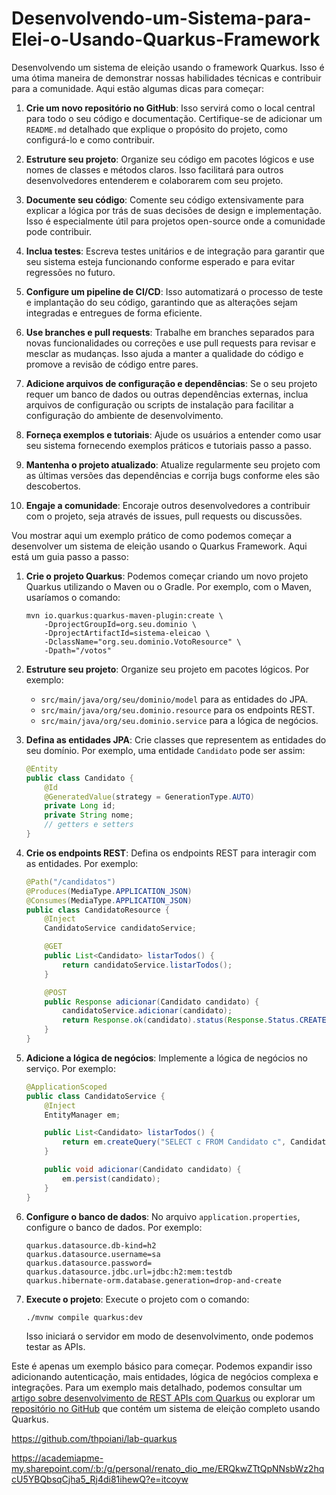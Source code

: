 # Desenvolvendo-um-Sistema-para-Elei-o-Usando-Quarkus-Framework

Desenvolvendo um sistema de eleição usando o framework Quarkus. Isso é uma ótima maneira de demonstrar nossas habilidades técnicas e contribuir para a comunidade. Aqui estão algumas dicas para começar:

1. **Crie um novo repositório no GitHub**: Isso servirá como o local central para todo o seu código e documentação. Certifique-se de adicionar um `README.md` detalhado que explique o propósito do projeto, como configurá-lo e como contribuir.

2. **Estruture seu projeto**: Organize seu código em pacotes lógicos e use nomes de classes e métodos claros. Isso facilitará para outros desenvolvedores entenderem e colaborarem com seu projeto.

3. **Documente seu código**: Comente seu código extensivamente para explicar a lógica por trás de suas decisões de design e implementação. Isso é especialmente útil para projetos open-source onde a comunidade pode contribuir.

4. **Inclua testes**: Escreva testes unitários e de integração para garantir que seu sistema esteja funcionando conforme esperado e para evitar regressões no futuro.

5. **Configure um pipeline de CI/CD**: Isso automatizará o processo de teste e implantação do seu código, garantindo que as alterações sejam integradas e entregues de forma eficiente.

6. **Use branches e pull requests**: Trabalhe em branches separados para novas funcionalidades ou correções e use pull requests para revisar e mesclar as mudanças. Isso ajuda a manter a qualidade do código e promove a revisão de código entre pares.

7. **Adicione arquivos de configuração e dependências**: Se o seu projeto requer um banco de dados ou outras dependências externas, inclua arquivos de configuração ou scripts de instalação para facilitar a configuração do ambiente de desenvolvimento.

8. **Forneça exemplos e tutoriais**: Ajude os usuários a entender como usar seu sistema fornecendo exemplos práticos e tutoriais passo a passo.

9. **Mantenha o projeto atualizado**: Atualize regularmente seu projeto com as últimas versões das dependências e corrija bugs conforme eles são descobertos.

10. **Engaje a comunidade**: Encoraje outros desenvolvedores a contribuir com o projeto, seja através de issues, pull requests ou discussões.

Vou mostrar aqui um exemplo prático de como podemos começar a desenvolver um sistema de eleição usando o Quarkus Framework. Aqui está um guia passo a passo:

1. **Crie o projeto Quarkus**:
   Podemos começar criando um novo projeto Quarkus utilizando o Maven ou o Gradle. Por exemplo, com o Maven, usaríamos o comando:
   ```shell
   mvn io.quarkus:quarkus-maven-plugin:create \
       -DprojectGroupId=org.seu.dominio \
       -DprojectArtifactId=sistema-eleicao \
       -DclassName="org.seu.dominio.VotoResource" \
       -Dpath="/votos"
   ```

2. **Estruture seu projeto**:
   Organize seu projeto em pacotes lógicos. Por exemplo:
   - `src/main/java/org/seu/dominio/model` para as entidades do JPA.
   - `src/main/java/org/seu.dominio.resource` para os endpoints REST.
   - `src/main/java/org/seu.dominio.service` para a lógica de negócios.

3. **Defina as entidades JPA**:
   Crie classes que representem as entidades do seu domínio. Por exemplo, uma entidade `Candidato` pode ser assim:
   ```java
   @Entity
   public class Candidato {
       @Id
       @GeneratedValue(strategy = GenerationType.AUTO)
       private Long id;
       private String nome;
       // getters e setters
   }
   ```

4. **Crie os endpoints REST**:
   Defina os endpoints REST para interagir com as entidades. Por exemplo:
   ```java
   @Path("/candidatos")
   @Produces(MediaType.APPLICATION_JSON)
   @Consumes(MediaType.APPLICATION_JSON)
   public class CandidatoResource {
       @Inject
       CandidatoService candidatoService;

       @GET
       public List<Candidato> listarTodos() {
           return candidatoService.listarTodos();
       }

       @POST
       public Response adicionar(Candidato candidato) {
           candidatoService.adicionar(candidato);
           return Response.ok(candidato).status(Response.Status.CREATED).build();
       }
   }
   ```

5. **Adicione a lógica de negócios**:
   Implemente a lógica de negócios no serviço. Por exemplo:
   ```java
   @ApplicationScoped
   public class CandidatoService {
       @Inject
       EntityManager em;

       public List<Candidato> listarTodos() {
           return em.createQuery("SELECT c FROM Candidato c", Candidato.class).getResultList();
       }

       public void adicionar(Candidato candidato) {
           em.persist(candidato);
       }
   }
   ```

6. **Configure o banco de dados**:
   No arquivo `application.properties`, configure o banco de dados. Por exemplo:
   ```
   quarkus.datasource.db-kind=h2
   quarkus.datasource.username=sa
   quarkus.datasource.password=
   quarkus.datasource.jdbc.url=jdbc:h2:mem:testdb
   quarkus.hibernate-orm.database.generation=drop-and-create
   ```

7. **Execute o projeto**:
   Execute o projeto com o comando:
   ```shell
   ./mvnw compile quarkus:dev
   ```
   Isso iniciará o servidor em modo de desenvolvimento, onde podemos testar as APIs.

Este é apenas um exemplo básico para começar. Podemos expandir isso adicionando autenticação, mais entidades, lógica de negócios complexa e integrações. Para um exemplo mais detalhado, podemos consultar um [artigo sobre desenvolvimento de REST APIs com Quarkus](^1^) ou explorar um [repositório no GitHub](^3^) que contém um sistema de eleição completo usando Quarkus.

https://github.com/thpoiani/lab-quarkus

https://academiapme-my.sharepoint.com/:b:/g/personal/renato_dio_me/ERQkwZTtQpNNsbWz2hqcU5YBQbsqCjha5_Rj4di81ihewQ?e=itcoyw
